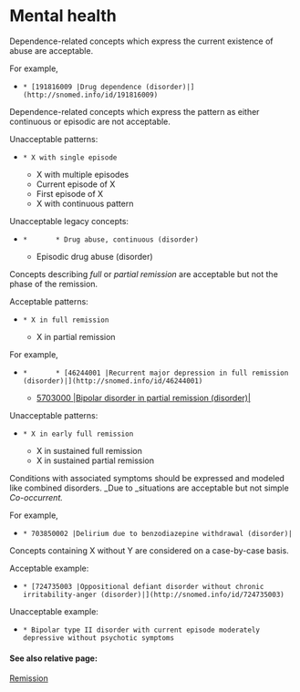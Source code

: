 # Mental health

Dependence-related concepts which express the current existence of abuse are acceptable.

For example,

  *     * [191816009 |Drug dependence (disorder)|](http://snomed.info/id/191816009)

Dependence-related concepts which express the pattern as either continuous or episodic are not acceptable. 

Unacceptable patterns:

  *     * X with single episode
    * X with multiple episodes
    * Current episode of X
    * First episode of X
    * X with continuous pattern

Unacceptable legacy concepts:

  *     *       * Drug abuse, continuous (disorder)

      * Episodic drug abuse (disorder) 

Concepts describing  _full_ or  _partial remission_ are acceptable but not the phase of the remission.

Acceptable patterns:

  *     * X in full remission 
    * X in partial remission

For example, 

  *     *       * [46244001 |Recurrent major depression in full remission (disorder)|](http://snomed.info/id/46244001)
      * [5703000 |Bipolar disorder in partial remission (disorder)|](http://snomed.info/id/5703000)

Unacceptable patterns:

  *     * X in early full remission
    * X in sustained full remission
    * X in sustained partial remission 

Conditions with associated symptoms should be expressed and modeled like combined disorders.  _Due to _situations are acceptable but not simple  _Co-occurrent._

For example, 

  *     * 703850002 |Delirium due to benzodiazepine withdrawal (disorder)|

Concepts containing X without Y are considered on a case-by-case basis.

Acceptable example:

  *     * [724735003 |Oppositional defiant disorder without chronic irritability-anger (disorder)|](http://snomed.info/id/724735003)

Unacceptable example: 

  *     * Bipolar type II disorder with current episode moderately depressive without psychotic symptoms

#### See also relative page:

[Remission](https://confluence.ihtsdotools.org/display/WIPEG/Remission)
